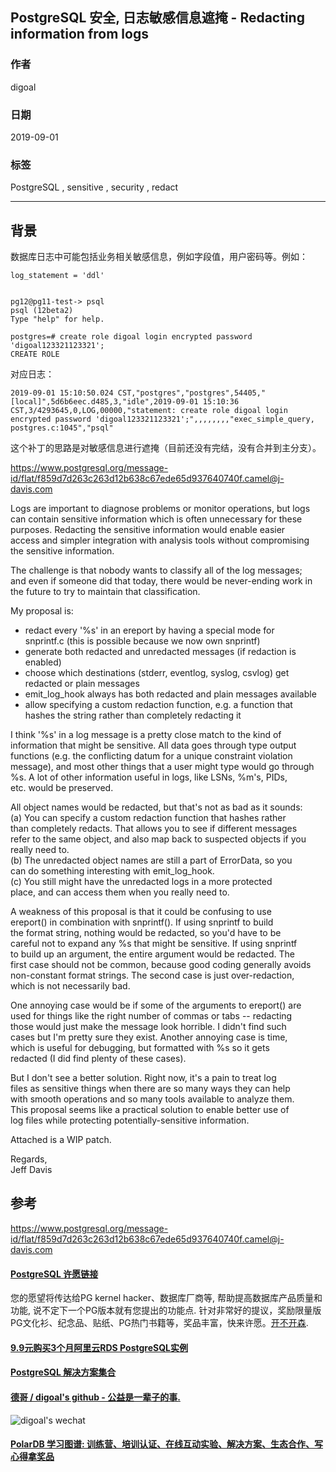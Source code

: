 ## PostgreSQL 安全, 日志敏感信息遮掩 - Redacting information from logs  
                                            
### 作者                                            
digoal                                            
                                            
### 日期                                            
2019-09-01                                          
                                            
### 标签                                            
PostgreSQL , sensitive , security , redact         
                                            
----                                            
                                            
## 背景    
数据库日志中可能包括业务相关敏感信息，例如字段值，用户密码等。例如：      
  
```  
log_statement = 'ddl'  
  
  
pg12@pg11-test-> psql  
psql (12beta2)  
Type "help" for help.  
  
postgres=# create role digoal login encrypted password 'digoal123321123321';  
CREATE ROLE  
```  
  
对应日志：  
  
```  
2019-09-01 15:10:50.024 CST,"postgres","postgres",54405,"[local]",5d6b6eec.d485,3,"idle",2019-09-01 15:10:36 CST,3/4293645,0,LOG,00000,"statement: create role digoal login encrypted password 'digoal123321123321';",,,,,,,,"exec_simple_query, postgres.c:1045","psql"  
```  
  
这个补丁的思路是对敏感信息进行遮掩（目前还没有完结，没有合并到主分支）。       
  
https://www.postgresql.org/message-id/flat/f859d7d263c263d12b638c67ede65d937640740f.camel@j-davis.com  
  
  
Logs are important to diagnose problems or monitor operations, but logs  
can contain sensitive information which is often unnecessary for these  
purposes. Redacting the sensitive information would enable easier  
access and simpler integration with analysis tools without compromising  
the sensitive information.  
  
The challenge is that nobody wants to classify all of the log messages;  
and even if someone did that today, there would be never-ending work in  
the future to try to maintain that classification.  
  
My proposal is:  
  
 * redact every '%s' in an ereport by having a special mode for  
snprintf.c (this is possible because we now own snprintf)  
 * generate both redacted and unredacted messages (if redaction is  
enabled)  
 * choose which destinations (stderr, eventlog, syslog, csvlog) get  
redacted or plain messages  
 * emit_log_hook always has both redacted and plain messages available  
 * allow specifying a custom redaction function, e.g. a function that  
hashes the string rather than completely redacting it  
  
I think '%s' in a log message is a pretty close match to the kind of  
information that might be sensitive. All data goes through type output  
functions (e.g. the conflicting datum for a unique constraint violation  
message), and most other things that a user might type would go through  
%s. A lot of other information useful in logs, like LSNs, %m's, PIDs,  
etc. would be preserved.  
  
All object names would be redacted, but that's not as bad as it sounds:  
  (a) You can specify a custom redaction function that hashes rather  
than completely redacts. That allows you to see if different messages  
refer to the same object, and also map back to suspected objects if you  
really need to.  
  (b) The unredacted object names are still a part of ErrorData, so you  
can do something interesting with emit_log_hook.  
  (c) You still might have the unredacted logs in a more protected  
place, and can access them when you really need to.  
  
A weakness of this proposal is that it could be confusing to use  
ereport() in combination with snprintf(). If using snprintf to build  
the format string, nothing would be redacted, so you'd have to be  
careful not to expand any %s that might be sensitive. If using snprintf  
to build up an argument, the entire argument would be redacted. The  
first case should not be common, because good coding generally avoids  
non-constant format strings. The second case is just over-redaction,  
which is not necessarily bad.  
  
One annoying case would be if some of the arguments to ereport() are  
used for things like the right number of commas or tabs -- redacting  
those would just make the message look horrible. I didn't find such  
cases but I'm pretty sure they exist. Another annoying case is time,  
which is useful for debugging, but formatted with %s so it gets  
redacted (I did find plenty of these cases).  
  
But I don't see a better solution. Right now, it's a pain to treat log  
files as sensitive things when there are so many ways they can help  
with smooth operations and so many tools available to analyze them.  
This proposal seems like a practical solution to enable better use of  
log files while protecting potentially-sensitive information.  
  
Attached is a WIP patch.  
  
Regards,  
	Jeff Davis  
  
  
## 参考  
https://www.postgresql.org/message-id/flat/f859d7d263c263d12b638c67ede65d937640740f.camel@j-davis.com  
    
  
  
  
  
  
  
  
  
  
  
  
  
  
  
  
  
  
  
  
  
  
  
  
  
  
  
  
  
  
  
  
  
  
  
  
  
  
  
  
  
  
  
  
  
  
  
  
  
  
  
  
  
  
  
  
  
  
  
  
  
  
  
  
  
  
  
  
  
  
#### [PostgreSQL 许愿链接](https://github.com/digoal/blog/issues/76 "269ac3d1c492e938c0191101c7238216")
您的愿望将传达给PG kernel hacker、数据库厂商等, 帮助提高数据库产品质量和功能, 说不定下一个PG版本就有您提出的功能点. 针对非常好的提议，奖励限量版PG文化衫、纪念品、贴纸、PG热门书籍等，奖品丰富，快来许愿。[开不开森](https://github.com/digoal/blog/issues/76 "269ac3d1c492e938c0191101c7238216").  
  
  
#### [9.9元购买3个月阿里云RDS PostgreSQL实例](https://www.aliyun.com/database/postgresqlactivity "57258f76c37864c6e6d23383d05714ea")
  
  
#### [PostgreSQL 解决方案集合](https://yq.aliyun.com/topic/118 "40cff096e9ed7122c512b35d8561d9c8")
  
  
#### [德哥 / digoal's github - 公益是一辈子的事.](https://github.com/digoal/blog/blob/master/README.md "22709685feb7cab07d30f30387f0a9ae")
  
  
![digoal's wechat](../pic/digoal_weixin.jpg "f7ad92eeba24523fd47a6e1a0e691b59")
  
  
#### [PolarDB 学习图谱: 训练营、培训认证、在线互动实验、解决方案、生态合作、写心得拿奖品](https://www.aliyun.com/database/openpolardb/activity "8642f60e04ed0c814bf9cb9677976bd4")
  
